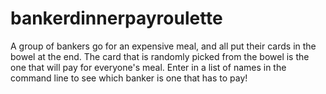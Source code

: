 # bankerdinnerpayroulette

A group of bankers go for an expensive meal, and all put their cards in the bowel at the end. The card that is randomly picked from the bowel is the one that will pay for everyone's meal. Enter in a list of names in the command line to see which banker is one that has to pay!
